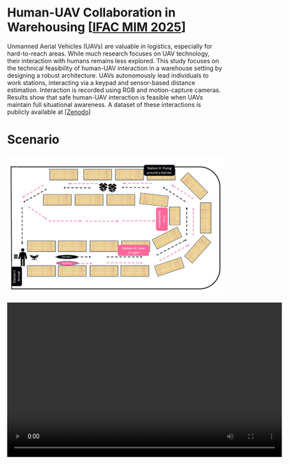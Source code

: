 # Human-UAV Collaboration in Warehousing [[IFAC MIM 2025](https://www.sciencedirect.com/science/article/pii/S2405896325011838?via%3Dihub)]

Unmanned Aerial Vehicles (UAVs) are valuable in logistics, especially for hard-to-reach areas. While much research focuses on UAV technology, their interaction with humans remains less explored. 
This study focuses on the technical feasibility of human-UAV interaction in a warehouse setting by designing a robust architecture. UAVs autonomously lead individuals to work stations, 
interacting via a keypad and sensor-based distance estimation. Interaction is recorded using RGB and motion-capture cameras. Results show that safe human-UAV interaction is feasible when UAVs 
maintain full situational awareness. A dataset of these interactions is publicly available at [[Zenodo](https://zenodo.org/records/14181589)]

# Scenario
<p align="center">
  <img src="media/scenario.png" width = "650" />  
</p>

<p align="center">
  <video width="640" height="360" controls>
    <source src="./media/output_fast.mp4" type="video/mp4">
    Your browser does not support the video tag.
  </video>
</p>

